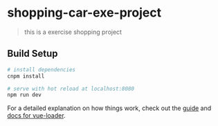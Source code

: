 # shopping-car-exe-project

> this is a exercise shopping project

## Build Setup

``` bash
# install dependencies
cnpm install

# serve with hot reload at localhost:8080
npm run dev

```

For a detailed explanation on how things work, check out the [guide](http://vuejs-templates.github.io/webpack/) and [docs for vue-loader](http://vuejs.github.io/vue-loader).
